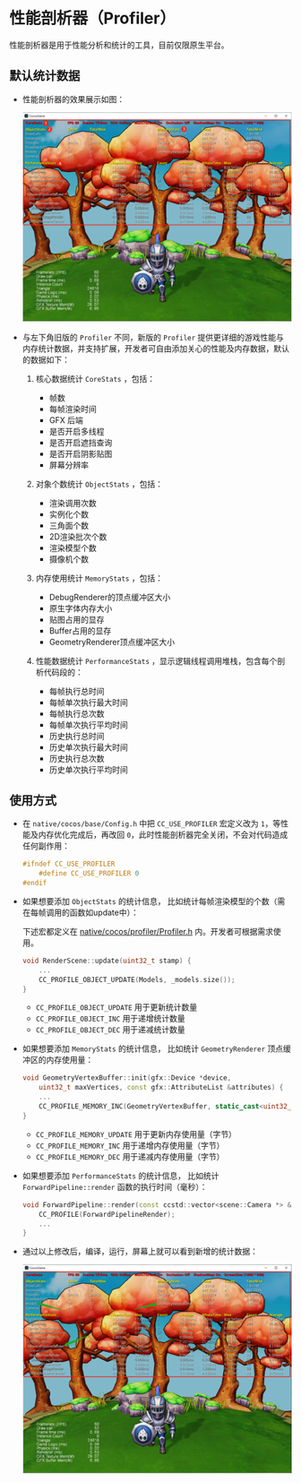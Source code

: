 # 性能剖析器（Profiler）

性能剖析器是用于性能分析和统计的工具，目前仅限原生平台。

## 默认统计数据

- 性能剖析器的效果展示如图：

  ![profiler](native-profiler/profiler.png)

- 与左下角旧版的 `Profiler` 不同，新版的 `Profiler` 提供更详细的游戏性能与内存统计数据，并支持扩展，开发者可自由添加关心的性能及内存数据，默认的数据如下：

  1. 核心数据统计 `CoreStats` ，包括：
      - 帧数
      - 每帧渲染时间
      - GFX 后端
      - 是否开启多线程
      - 是否开启遮挡查询
      - 是否开启阴影贴图
      - 屏幕分辨率

  2. 对象个数统计 `ObjectStats` ，包括：
      - 渲染调用次数
      - 实例化个数
      - 三角面个数
      - 2D渲染批次个数
      - 渲染模型个数
      - 摄像机个数

  3. 内存使用统计 `MemoryStats` ，包括：
      - DebugRenderer的顶点缓冲区大小
      - 原生字体内存大小
      - 贴图占用的显存
      - Buffer占用的显存
      - GeometryRenderer顶点缓冲区大小

  4. 性能数据统计 `PerformanceStats` ，显示逻辑线程调用堆栈，包含每个剖析代码段的：
      - 每帧执行总时间
      - 每帧单次执行最大时间
      - 每帧执行总次数
      - 每帧单次执行平均时间
      - 历史执行总时间
      - 历史单次执行最大时间
      - 历史执行总次数
      - 历史单次执行平均时间
    
## 使用方式

- 在 `native/cocos/base/Config.h` 中把 `CC_USE_PROFILER` 宏定义改为 `1`，等性能及内存优化完成后，再改回 `0`，此时性能剖析器完全关闭，不会对代码造成任何副作用：

    ```c++
    #ifndef CC_USE_PROFILER
        #define CC_USE_PROFILER 0
    #endif
    ```
    
- 如果想要添加 `ObjectStats` 的统计信息， 比如统计每帧渲染模型的个数（需在每帧调用的函数如update中）：

  下述宏都定义在 [native/cocos/profiler/Profiler.h](https://github.com/cocos/cocos-engine/blob/v3.6.0/native/cocos/profiler/Profiler.h) 内。开发者可根据需求使用。

  ```c++
  void RenderScene::update(uint32_t stamp) {
      ... 
      CC_PROFILE_OBJECT_UPDATE(Models, _models.size());
  }
  ```
  
  - `CC_PROFILE_OBJECT_UPDATE` 用于更新统计数量
  - `CC_PROFILE_OBJECT_INC` 用于递增统计数量
  - `CC_PROFILE_OBJECT_DEC` 用于递减统计数量

- 如果想要添加 `MemoryStats` 的统计信息， 比如统计 `GeometryRenderer` 顶点缓冲区的内存使用量：

    ```c++
    void GeometryVertexBuffer::init(gfx::Device *device, 
        uint32_t maxVertices, const gfx::AttributeList &attributes) {
        ...
        CC_PROFILE_MEMORY_INC(GeometryVertexBuffer, static_cast<uint32_t>(_maxVertices * sizeof(T)));
    }
    ```
    
  - `CC_PROFILE_MEMORY_UPDATE` 用于更新内存使用量（字节）
  - `CC_PROFILE_MEMORY_INC` 用于递增内存使用量（字节）
  - `CC_PROFILE_MEMORY_DEC` 用于递减内存使用量（字节）
  
- 如果想要添加 `PerformanceStats` 的统计信息， 比如统计 `ForwardPipeline::render` 函数的执行时间（毫秒）：

    ```c++
    void ForwardPipeline::render(const ccstd::vector<scene::Camera *> &cameras) {
        CC_PROFILE(ForwardPipelineRender);
        ...
    }
    ```
    
- 通过以上修改后，编译，运行，屏幕上就可以看到新增的统计数据：

  ![add-stats](native-profiler/add-stats.png)
